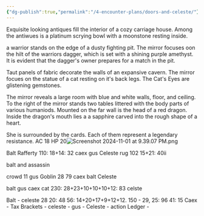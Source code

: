 ```yaml
---
{"dg-publish":true,"permalink":"/4-encounter-plans/doors-and-celeste/"}
---
```


Exquisite looking antiques fill the interior of a cozy carriage house. Among the antiwues is a platinum scrying bowl with a moonstone resting inside.

a warrior stands on the edge of a dusty fighting pit. The mirror focuses oon the hilt of the warriors dagger, which is set with a shining purple amethyst. It is evident that the dagger's owner prepares for a match in the pit.

Taut panels of fabric decorate the walls of an expansive cavern. The mirror focues on the statue of a cat resting on it's back legs. The Cat's Eyes are glistening gemstones.

The mirror reveals a large room with blue and white walls, floor, and ceiling. To the right of the mirror stands two tables littered with the body parts of various humaniods. Mounted on the far wall is the head of a red dragon. Inside the dragon's mouth lies a a sapphire carved into the rough shape of a heart.

She is surrounded by the cards. Each of them represent a legendary resistance. AC 18 HP 20![Screenshot 2024-11-01 at 9.39.07 PM.png](/img/user/Screenshot%202024-11-01%20at%209.39.07%20PM.png)


Balt
Rafferty 110: 18+14: 32
caex
gus
Celeste
rug 102 15+21: 40ii

balt and assassin

crowd 11
gus
Goblin 28 79
caex
balt
Celeste

balt 
gus
caex
cat 230: 28+23+10+10+10+12: 83
celste


Balt - 
celeste 28 20: 48 56: 14+20+17+9+12+12. 150 - 29, 25: 96 41: 15
Caex - 
Tax Brackets - 
celeste - 
gus - 
Celeste - 
action Ledger - 